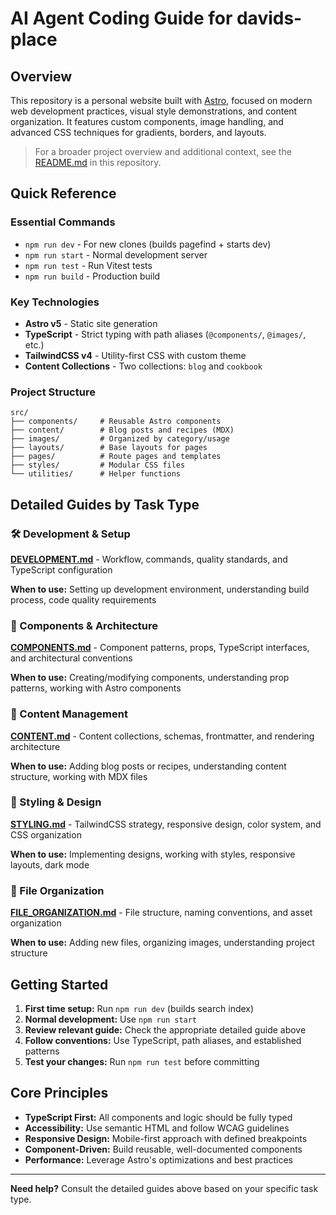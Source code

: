 # AI Agent Coding Guide for davids-place

## Overview

This repository is a personal website built with [Astro](https://astro.build/), focused on modern web development practices, visual style demonstrations, and content organization. It features custom components, image handling, and advanced CSS techniques for gradients, borders, and layouts.

> For a broader project overview and additional context, see the [README.md](../README.md) in this repository.

## Quick Reference

### Essential Commands
- `npm run dev` - For new clones (builds pagefind + starts dev)
- `npm run start` - Normal development server
- `npm run test` - Run Vitest tests
- `npm run build` - Production build

### Key Technologies
- **Astro v5** - Static site generation
- **TypeScript** - Strict typing with path aliases (`@components/`, `@images/`, etc.)
- **TailwindCSS v4** - Utility-first CSS with custom theme
- **Content Collections** - Two collections: `blog` and `cookbook`

### Project Structure
```
src/
├── components/     # Reusable Astro components
├── content/        # Blog posts and recipes (MDX)
├── images/         # Organized by category/usage
├── layouts/        # Base layouts for pages
├── pages/          # Route pages and templates
├── styles/         # Modular CSS files
└── utilities/      # Helper functions
```

## Detailed Guides by Task Type

### 🛠️ Development & Setup
**[DEVELOPMENT.md](./DEVELOPMENT.md)** - Workflow, commands, quality standards, and TypeScript configuration

**When to use:** Setting up development environment, understanding build process, code quality requirements

### 🧩 Components & Architecture
**[COMPONENTS.md](./COMPONENTS.md)** - Component patterns, props, TypeScript interfaces, and architectural conventions

**When to use:** Creating/modifying components, understanding prop patterns, working with Astro components

### 📝 Content Management
**[CONTENT.md](./CONTENT.md)** - Content collections, schemas, frontmatter, and rendering architecture

**When to use:** Adding blog posts or recipes, understanding content structure, working with MDX files

### 🎨 Styling & Design
**[STYLING.md](./STYLING.md)** - TailwindCSS strategy, responsive design, color system, and CSS organization

**When to use:** Implementing designs, working with styles, responsive layouts, dark mode

### 📁 File Organization
**[FILE_ORGANIZATION.md](./FILE_ORGANIZATION.md)** - File structure, naming conventions, and asset organization

**When to use:** Adding new files, organizing images, understanding project structure

## Getting Started

1. **First time setup:** Run `npm run dev` (builds search index)
2. **Normal development:** Use `npm run start`
3. **Review relevant guide:** Check the appropriate detailed guide above
4. **Follow conventions:** Use TypeScript, path aliases, and established patterns
5. **Test your changes:** Run `npm run test` before committing

## Core Principles

- **TypeScript First:** All components and logic should be fully typed
- **Accessibility:** Use semantic HTML and follow WCAG guidelines
- **Responsive Design:** Mobile-first approach with defined breakpoints
- **Component-Driven:** Build reusable, well-documented components
- **Performance:** Leverage Astro's optimizations and best practices

---

**Need help?** Consult the detailed guides above based on your specific task type.